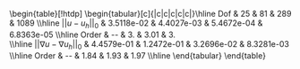 \begin{table}[!htdp]
\begin{tabular}[c]{|c|c|c|c|c|}\hline
Dof &   25 &   81 &  289 & 1089
\\\hline
$||u-u_h||_0$ & 3.5118e-02 & 4.4027e-03 & 5.4672e-04 & 6.8363e-05
\\\hline
Order & -- & 3.   & 3.01 & 3.  
\\\hline
$||\nabla u-\nabla u_h||_0$ & 4.4579e-01 & 1.2472e-01 & 3.2696e-02 & 8.3281e-03
\\\hline
Order & -- & 1.84 & 1.93 & 1.97
\\\hline
\end{tabular}
\end{table}